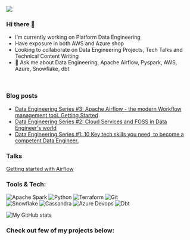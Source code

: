 [<img src="https://img.shields.io/badge/linkedin-%230077B5.svg?&style=for-the-badge&logo=linkedin&logoColor=white" />](https://www.linkedin.com/in/srinidhi-s/)
### Hi there 👋


- I’m currently working on Platform Data Engineering
- Have exposure in both AWS and Azure shop
- Looking to collaborate on Data Engineering Projects, Tech Talks and Technical Content Writing
- 💬 Ask me about Data Engineering, Apache Airflow, Pyspark, AWS, Azure, Snowflake, dbt


<!-- Tools & Tech:

<img align="left" alt="Java" width="50px" style="padding-right:10px;" src="https://cdn.jsdelivr.net/gh/devicons/devicon/icons/apachekafka/apachekafka-original-wordmark.svg"/>
<img align="left" alt="Java" width="50px" style="padding-right:10px;" src="https://cdn.jsdelivr.net/gh/devicons/devicon/icons/bash/bash-original.svg"/>
 <img align="left" alt="Java" width="50px" style="padding-right:10px;" src="https://cdn.jsdelivr.net/gh/devicons/devicon/icons/python/python-original-wordmark.svg"/>
 <img align="left" alt="Java" width="80px" style="padding-right:10px;" src="https://cdn.jsdelivr.net/gh/devicons/devicon/icons/apachekafka/apachekafka-original-wordmark.svg"/> 
-->


<!-- <img align="left" alt="Jenkins" width="60px" style="padding-right:10px;" src="https://simpleicons.org/icons/jenkins.svg"/>
<img align="left" alt="Jenkins" width="60px" style="padding-right:10px;" src="https://simpleicons.org/icons/jenkins.svg"/>
-->
<br>

### Blog posts
<!-- BLOG-POST-LIST:START -->
- [Data Engineering Series #3: Apache Airflow - the modern Workflow management tool. Getting Started](https://dev.to/srinidhi/data-engineering-series-3-apache-airflow-the-modern-workflow-management-tool-what-do-you-need-to-know-78l)
- [Data Engineering Series #2: Cloud Services and FOSS in Data Engineer&#39;s world](https://dev.to/srinidhi/data-engineering-series-2-cloud-services-and-foss-in-data-engineer-s-world-5c46)
- [Data Engineering Series #1: 10 Key tech skills you need, to become a competent Data Engineer.](https://dev.to/srinidhi/data-engineering-series-1-10-key-tech-skills-you-need-to-become-a-competent-data-engineer-2n46)
<!-- BLOG-POST-LIST:END -->

### Talks
[Getting started with Airflow](https://www.youtube.com/watch?v=iKGdg4MDEBI&t=2543s)
<br>


### Tools & Tech:
             
<!--  <img align="left" alt="Java" width="50px" style="padding-right:10px;" src="https://cdn.jsdelivr.net/gh/devicons/devicon/icons/python/python-original-wordmark.svg"/>             
<img align="left" alt="Terraform" width="45px" style="padding-right:10px;" src="https://cdn.jsdelivr.net/gh/devicons/devicon/icons/terraform/terraform-original-wordmark.svg"/>
<img align="left" alt="Github" width="45px" style="padding-right:10px;" src="https://cdn.jsdelivr.net/gh/devicons/devicon/icons/github/github-original-wordmark.svg"/>
<img align="left" alt="Jenkins" width="45px" style="padding-right:10px;" src="https://cdn.jsdelivr.net/gh/devicons/devicon/icons/jenkins/jenkins-original.svg"/>
<img align="left" alt="Java" width="50px" style="padding-right:10px;" src="https://cdn.jsdelivr.net/gh/devicons/devicon/icons/bash/bash-original.svg"/>
 -->
![Apache Spark](https://img.shields.io/badge/Apache%20Spark-black?style=for-the-badge&logo=apache-spark&logoColor=E25A1C)
![Python](https://img.shields.io/badge/Python-black?style=for-the-badge&logo=python&logoColor=FFE873)
![Terraform](https://img.shields.io/badge/Terraform-black?style=for-the-badge&logo=terraform&logoColor=7B42BC)
![Git](https://img.shields.io/badge/Git-black?style=for-the-badge&logo=git&logoColor=F05032)
<br>
![Snowflake](https://img.shields.io/badge/Snowflake-black?style=for-the-badge&logo=snowflake&logoColor=55CDFC)
![Cassandra](https://img.shields.io/badge/Apache%20Cassandra-black?style=for-the-badge&logo=apache-cassandra&logoColor=70A4CD)
![Azure Devops](https://img.shields.io/badge/Azure%20DevOps-black?style=for-the-badge&logo=azure-devops&logoColor=0078D7)
![Dbt](https://img.shields.io/badge/dbt-black?style=for-the-badge&logo=dbt&logoColor=23E34F26)

 <img src="https://github-readme-stats.vercel.app/api?username=Sri-nidhi&hide=issues" alt="My GitHub stats">
 
 
 ### Check out few of my projects below:
<!--  
<link rel="stylesheet" type="text/css" href="https://raw.githubusercontent.com/Sri-nidhi/Sri-nidhi/main/style.css">

<table>
  <tr>
    <td>
      <img src="https://img.shields.io/badge/Apache%20Spark-black?style=for-the-badge&logo=apache-spark&logoColor=E25A1C">
      <img src="https://img.shields.io/badge/Python-black?style=for-the-badge&logo=python&logoColor=FFE873">
      <img src="https://img.shields.io/badge/Terraform-black?style=for-the-badge&logo=terraform&logoColor=7B42BC">
      <img src="https://img.shields.io/badge/Git-black?style=for-the-badge&logo=git&logoColor=F05032"><br>
      <img src="https://img.shields.io/badge/Snowflake-black?style=for-the-badge&logo=snowflake&logoColor=55CDFC">
      <img src="https://img.shields.io/badge/Apache%20Cassandra-black?style=for-the-badge&logo=apache-cassandra&logoColor=70A4CD">
      <img src="https://img.shields.io/badge/Azure%20DevOps-black?style=for-the-badge&logo=azure-devops&logoColor=0078D7">
      <img src="https://img.shields.io/badge/dbt-black?style=for-the-badge&logo=dbt&logoColor=23E34F26">
    </td>
    <td>
      <img src="https://github-readme-stats.vercel.app/api?username=Sri-nidhi&hide=issues" alt="My GitHub stats">
    </td>
  </tr>
</table>


 -->
